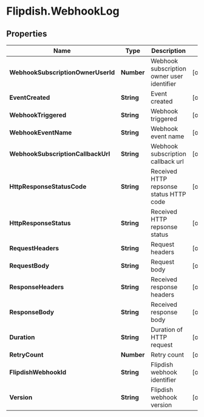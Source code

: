 # Flipdish.WebhookLog

## Properties

Name | Type | Description | Notes
------------ | ------------- | ------------- | -------------
**WebhookSubscriptionOwnerUserId** | **Number** | Webhook subscription owner user identifier | [optional] 
**EventCreated** | **String** | Event created | [optional] 
**WebhookTriggered** | **String** | Webhook triggered | [optional] 
**WebhookEventName** | **String** | Webhook event name | [optional] 
**WebhookSubscriptionCallbackUrl** | **String** | Webhook subscription callback url | [optional] 
**HttpResponseStatusCode** | **String** | Received HTTP repsonse status HTTP code | [optional] 
**HttpResponseStatus** | **String** | Received HTTP repsonse status | [optional] 
**RequestHeaders** | **String** | Request headers | [optional] 
**RequestBody** | **String** | Request body | [optional] 
**ResponseHeaders** | **String** | Received response headers | [optional] 
**ResponseBody** | **String** | Received response body | [optional] 
**Duration** | **String** | Duration of HTTP request | [optional] 
**RetryCount** | **Number** | Retry count | [optional] 
**FlipdishWebhookId** | **String** | Flipdish webhook identifier | [optional] 
**Version** | **String** | Flipdish webhook version | [optional] 


